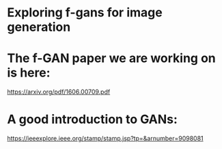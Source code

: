 # Exploring f-gans for image generation

# The f-GAN paper we are working on is here:
https://arxiv.org/pdf/1606.00709.pdf

# A good introduction to GANs:
https://ieeexplore.ieee.org/stamp/stamp.jsp?tp=&arnumber=9098081
